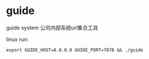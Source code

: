 # guide
guide system
公司内部系统url集合工具

linux run:

```shell
export GUIDE_HOST=0.0.0.0 GUIDE_PORT=7878 && ./guide
```

